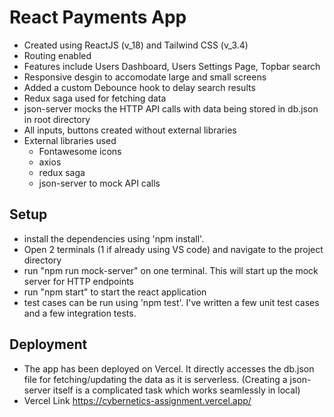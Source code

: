 # React Payments App

 - Created using ReactJS (v_18) and Tailwind CSS (v_3.4)
 - Routing enabled
 - Features include Users Dashboard, Users Settings Page, Topbar search
 - Responsive desgin to accomodate large and small screens
 - Added a custom Debounce hook to delay search results
 - Redux saga used for fetching data
 - json-server mocks the HTTP API calls with data being stored in db.json in root directory
 - All inputs, buttons created without external libraries
 - External libraries used
    - Fontawesome icons
    - axios
    - redux saga
    - json-server to mock API calls

## Setup
 
 - install the dependencies using 'npm install'.
 - Open 2 terminals (1 if already using VS code) and navigate to the project directory
 - run "npm run mock-server" on one terminal. This will start up the mock server for HTTP endpoints
 - run "npm start" to start the react application
 - test cases can be run using 'npm test'. I've written a few unit test cases and a few integration tests.

 ## Deployment

 - The app has been deployed on Vercel. It directly accesses the db.json file for fetching/updating the data as it is serverless. (Creating a json-server itself is a complicated task which works seamlessly in local)
 - Vercel Link https://cybernetics-assignment.vercel.app/
